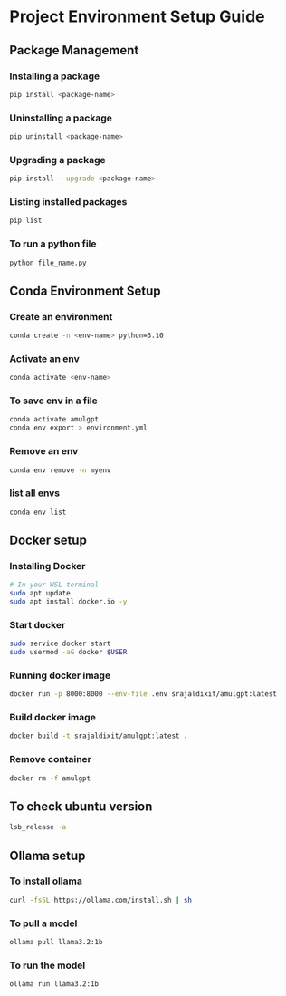 # Project Environment Setup Guide

## Package Management

### Installing a package
```bash
pip install <package-name>
```

### Uninstalling a package
```bash
pip uninstall <package-name>
```

### Upgrading a package
```bash
pip install --upgrade <package-name>
```

### Listing installed packages
```bash
pip list
```

### To run a python file

```bash
python file_name.py
```

## Conda Environment Setup

### Create an environment
```bash
conda create -n <env-name> python=3.10
```

### Activate an env

```bash
conda activate <env-name>
```

### To save env in a file
```bash
conda activate amulgpt
conda env export > environment.yml
```

### Remove an env
```bash
conda env remove -n myenv
```

### list all envs
```bash 
conda env list
```

## Docker setup

### Installing Docker

```bash
# In your WSL terminal
sudo apt update
sudo apt install docker.io -y
```

### Start docker

```bash
sudo service docker start
sudo usermod -aG docker $USER
```

### Running docker image
```bash
docker run -p 8000:8000 --env-file .env srajaldixit/amulgpt:latest
```

### Build docker image
```bash
docker build -t srajaldixit/amulgpt:latest .
```

### Remove container
```bash
docker rm -f amulgpt
```

## To check ubuntu version

```bash
lsb_release -a
```

## Ollama setup

### To install ollama

```bash
curl -fsSL https://ollama.com/install.sh | sh
```

### To pull a model

```bash
ollama pull llama3.2:1b
```

### To run the model

```bash
ollama run llama3.2:1b
```
